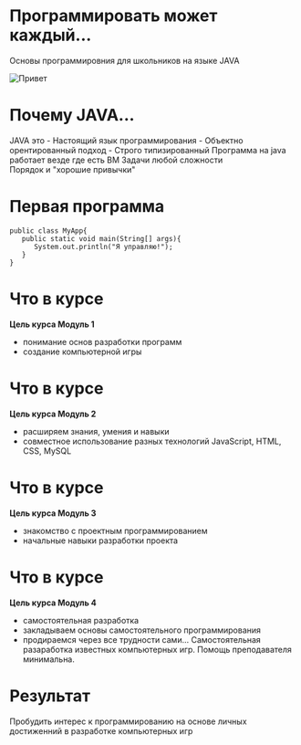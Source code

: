 # Программировать может каждый...

   Основы программировния для школьников на языке JAVA 
   
   ![Привет](https://syrkop.github.io/slides/java/Java-Duke.png)

# Почему JAVA...
   JAVA это
    - Настоящий язык программирования
    - Объектно орентированный подход
    - Строго типизированный
Программа на java работает везде где есть ВМ
Задачи любой сложности   
Порядок и "хорошие привычки"

# Первая программа
   ```
   public class MyApp{
      public static void main(String[] args){
         System.out.println("Я управляю!");
      }
   }
   ```
# Что в курсе
   **Цель курса Модуль 1**
   - понимание основ разработки программ
   - создание компьютерной игры
   
# Что в курсе
   **Цель курса Модуль 2**
   - расширяем знания, умения и навыки
   - совместное использование разных технологий
      JavaScript, HTML, CSS, MySQL

# Что в курсе
   **Цель курса Модуль 3**
   - знакомство с проектным программированием
   - начальные навыки разработки проекта

# Что в курсе
   **Цель курса Модуль 4**
   - самостоятельная разработка
   - закладываем основы самостоятельного программирования
   - продираемся через все трудности сами...
Самостоятельная разаработка известных компьютерных игр. Помощь преподавателя минимальна.

# Результат
   
   Пробудить интерес к программированию на основе личных достиженний в разработке компьютерных игр
   
